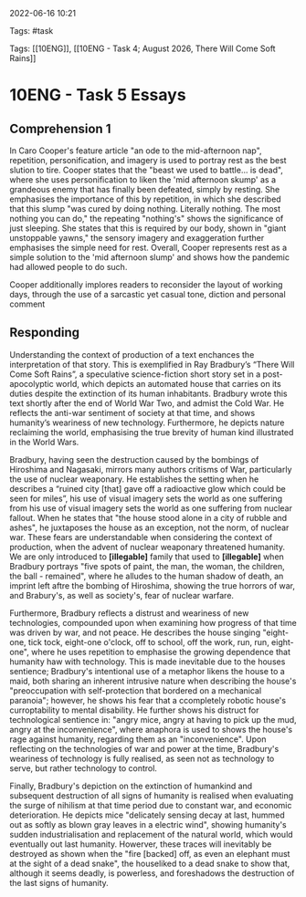 2022-06-16 10:21

Tags: #task 

Tags: [[10ENG]], [[10ENG - Task 4; August 2026, There Will Come Soft Rains]]

# 10ENG - Task 5 Essays
## Comprehension 1
In Caro Cooper's feature article "an ode to the mid-afternoon nap", repetition, personification, and imagery is used to portray rest as the best slution to tire. Cooper states that the "beast we used to battle... is dead",  where she uses personification to liken the 'mid afternoon skump' as a grandeous enemy that has finally been defeated, simply by resting. She emphasises the importance of this by repetition, in which she described that this slump "was cured by doing nothing. Literally nothing. The most nothing you can do," the repeating "nothing's" shows the significance of just sleeping. She states that this is required by our body, shown in "giant unstoppable yawns," the sensory imagery and exaggeration further emphasises the simple need for rest. Overall, Cooper represents rest as a simple solution to the 'mid afternoon slump' and shows how the pandemic had allowed people to do such.

Cooper additionally implores readers to reconsider the layout of working days, through the use of a sarcastic yet casual tone, diction and personal comment
## Responding
Understanding the context of production of a text enchances the interpretation of that story. This is exemplified in Ray Bradbury’s “There Will Come Soft Rains”, a speculative science-fiction short story set in a post-apocolyptic world, which depicts an automated house that carries on its duties despite the extinction of its human inhabitants. Bradbury wrote this text shortly after the end of World War Two, and admist the Cold War. He reflects the anti-war sentiment of society at that time, and shows humanity’s weariness of new technology. Furthermore, he depicts nature reclaiming the world, emphasising the true brevity of human kind illustrated in the World Wars.

Bradbury, having seen the destruction caused by the bombings of Hiroshima and Nagasaki, mirrors many authors critisms of War, particularly the use of nuclear weaponary. He establishes the setting when he describes a “ruined city [that] gave off a radioactive glow which could be seen for miles”, his use of visual imagery sets the world as one suffering from his use of visual imagery sets the world as one suffering from nuclear fallout. When he states that "the house stood alone in a city of rubble and ashes", he juxtaposes the house as an exception, not the norm, of nuclear war. These fears are understandable when considering the context of production, when the advent of nuclear weaponary threatened humanity. We are only introduced to **[illegable]** family that used to **[illegable]** when Bradbury portrays "five spots of paint, the man, the woman, the children, the ball - remained", where he alludes to the human shadow of death, an imprint left aftre the bombing of Hiroshima, showing the true horrors of war, and Brabury's, as well as society's, fear of nuclear warfare.

Furthermore, Bradbury reflects a distrust and weariness of new technologies, compounded upon when examining how progress of that time was driven by war, and not peace. He describes the house singing "eight-one, tick tock, eight-one o'clock, off to school, off the work, run, run, eight-one", where he uses repetition to emphasise the growing dependence that humanity haw with technology. This is made inevitable due to the houses sentience; Bradbury's intentional use of a metaphor likens the house to a maid, both sharing an inherent intrusive nature when describing the house's "preoccupation with self-protection that bordered on a mechanical paranoia"; however, he shows his fear that a ccompletely robotic house's curroptability to mental disability. He further shows his distruct for technological sentience in: "angry mice, angry at having to pick up the mud, angry at the inconvenience", where anaphora is used to shows the house's rage against humanity, regarding them as an "inconvenience". Upon reflecting on the technologies of war and power at the time, Bradbury's weariness of technology is fully realised, as seen not as technology to serve, but rather technology to control.

Finally, Bradbury's depiction on the extinction of humankind and subsequent destruction of all signs of humanity is realised when evaluating the surge of nihilism at that time period due to constant war, and economic deterioration. He depicts mice "delicately sensing decay at last, hummed out as softly as blown gray leaves in a electric wind", showing humanity's sudden industrialisation and replacement of the natural world, which would eventually out last humanity. Howerver, these traces will inevitably be destroyed as shown when the "fire [backed] off, as even an elephant must at the sight of a dead snake", the houseliked to a dead snake to show that, although it seems deadly, is powerless, and foreshadows the destruction of the last signs of humanity.